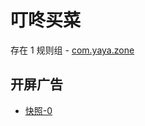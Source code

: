 # 叮咚买菜

存在 1 规则组 - [com.yaya.zone](/src/apps/com.yaya.zone.ts)

## 开屏广告

- [快照-0](https://i.gkd.li/import/13215214)
